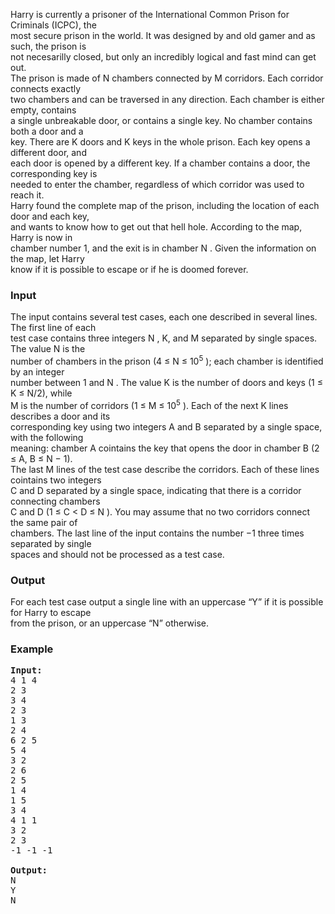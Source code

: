 <p>Harry is currently a prisoner of the International Common Prison for Criminals (ICPC), the<br>most secure prison in the world. It was designed by and old gamer and as such, the prison is<br>not necesarilly closed, but only an incredibly logical and fast mind can get out.<br>The prison is made of N chambers connected by M corridors. Each corridor connects exactly<br>two chambers and can be traversed in any direction. Each chamber is either empty, contains<br>a single unbreakable door, or contains a single key. No chamber contains both a door and a<br>key. There are K doors and K keys in the whole prison. Each key opens a different door, and<br>each door is opened by a different key. If a chamber contains a door, the corresponding key is<br>needed to enter the chamber, regardless of which corridor was used to reach it.<br>Harry found the complete map of the prison, including the location of each door and each key,<br>and wants to know how to get out that hell hole. According to the map, Harry is now in<br>chamber number 1, and the exit is in chamber N . Given the information on the map, let Harry<br>know if it is possible to escape or if he is doomed forever.</p>
<h3>Input</h3>
<p>The input contains several test cases, each one described in several lines. The first line of each<br>test case contains three integers N , K, and M separated by single spaces. The value N is the<br>number of chambers in the prison (4 ≤ N ≤ 10<sup>5</sup> ); each chamber is identified by an integer<br>number between 1 and N . The value K is the number of doors and keys (1 ≤ K ≤ N/2), while<br>M is the number of corridors (1 ≤ M ≤ 10<sup>5</sup> ). Each of the next K lines describes a door and its<br>corresponding key using two integers A and B separated by a single space, with the following<br>meaning: chamber A cointains the key that opens the door in chamber B (2 ≤ A, B ≤ N − 1).<br>The last M lines of the test case describe the corridors. Each of these lines cointains two integers<br>C and D separated by a single space, indicating that there is a corridor connecting chambers<br>C and D (1 ≤ C &lt; D ≤ N ). You may assume that no two corridors connect the same pair of<br>chambers. The last line of the input contains the number −1 three times separated by single<br>spaces and should not be processed as a test case.</p>
<h3>Output</h3>
<p>For each test case output a single line with an uppercase “Y” if it is possible for Harry to escape<br>from the prison, or an uppercase “N” otherwise.</p>
<h3>Example</h3>
<pre><strong>Input:</strong><br>4 1 4<br>2 3<br>3 4<br>2 3<br>1 3<br>2 4<br>6 2 5<br>5 4<br>3 2<br>2 6<br>2 5<br>1 4<br>1 5<br>3 4<br>4 1 1<br>3 2<br>2 3<br>-1 -1 -1<br><br><strong>Output:</strong>
N<br>Y<br>N</pre>